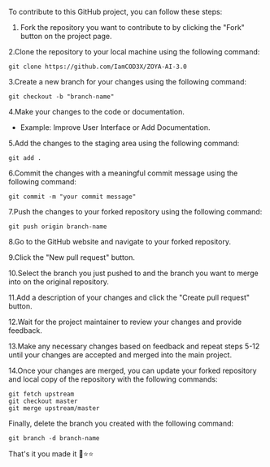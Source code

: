 
To contribute to this GitHub project, you can follow these steps:

1. Fork the repository you want to contribute to by clicking the "Fork" button on the project page.

2.Clone the repository to your local machine using the following command:

```
git clone https://github.com/IamCOD3X/ZOYA-AI-3.0
```
3.Create a new branch for your changes using the following command:

```
git checkout -b "branch-name"
```
4.Make your changes to the code or documentation.
- Example: Improve User Interface or Add Documentation.

5.Add the changes to the staging area using the following command:
```
git add . 
```

6.Commit the changes with a meaningful commit message using the following command:
```
git commit -m "your commit message"
```
7.Push the changes to your forked repository using the following command:
```
git push origin branch-name
```
8.Go to the GitHub website and navigate to your forked repository.

9.Click the "New pull request" button.

10.Select the branch you just pushed to and the branch you want to merge into on the original repository.

11.Add a description of your changes and click the "Create pull request" button.

12.Wait for the project maintainer to review your changes and provide feedback.

13.Make any necessary changes based on feedback and repeat steps 5-12 until your changes are accepted and merged into the main project.

14.Once your changes are merged, you can update your forked repository and local copy of the repository with the following commands:

```
git fetch upstream
git checkout master
git merge upstream/master
```
Finally, delete the branch you created with the following command:
```
git branch -d branch-name
```
That's it you made it 🐣⭐⭐
